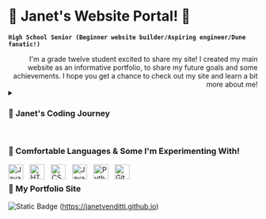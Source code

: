 # 🌸 Janet's Website Portal! 🐩


**`High School Senior (Beginner website builder/Aspiring engineer/Dune fanatic!)`**

<div style="text-align: right"> I'm a grade twelve student excited to share my site! I created my main website as an informative portfolio, to share my future goals and some achievements. I hope you get a chance to check out my site and learn a bit more about me! </div>

<details>
 <summary><h3> 🎀 Janet's Coding Journey</h3></summary>
   I started my formal coding journey in grade 10, working through javascript and Java-esque programming languages, later on during my grade 11 coding experiences I learned so much more about syntax and usage of Java, a fantastic learning experience and one that allowed me to explore creativity and simplicity in code. After courses and personal work with Python this year, I was feeling inspired to make a website of my own and some web apps with an AI twist (to be released soon!). Working through my school's robotics program has also allowed me to experience some group work in code! I wish to continue some website updating and would love to one day share my own resources similar to the ones provided to me in the creation of the site! I wish you all take the time to check out my adapted work and be sure to take a look at some more website details above! Thanks :)
</details>


<br />

###  🌼 Comfortable Languages & Some I'm Experimenting With! 


<img align="left" alt="Java" width="30px" style="padding-right:10px;" src="https://cdn.jsdelivr.net/gh/devicons/devicon/icons/java/java-original.svg"/>
<img align="left" alt="HTML" width="30px" style="padding-right:10px;" src="https://cdn.jsdelivr.net/gh/devicons/devicon/icons/html5/html5-plain.svg" />
<img align="left" alt="CSS" width="30px" style="padding-right:10px;" src="https://cdn.jsdelivr.net/gh/devicons/devicon/icons/css3/css3-plain.svg" />
<img align="left" alt="JavaScript" width="30px" style="padding-right:10px;" src="https://cdn.jsdelivr.net/gh/devicons/devicon/icons/javascript/javascript-plain.svg" />
<img align="left" alt="Python" width="30px" style="padding-right:10px;" src="https://cdn.jsdelivr.net/gh/devicons/devicon/icons/python/python-plain.svg" />
<img align="left" alt="GitHub" width="30px" style="padding-right:10px;" src="https://cdn.jsdelivr.net/gh/devicons/devicon/icons/github/github-original.svg" />


<br />

### 🌼 My Portfolio Site
![Static Badge](https://img.shields.io/badge/Visit-My%20site-pink?style=plastic&link=https%3A%2F%2Fjanetvenditti.github.io) (https://janetvenditti.github.io)
